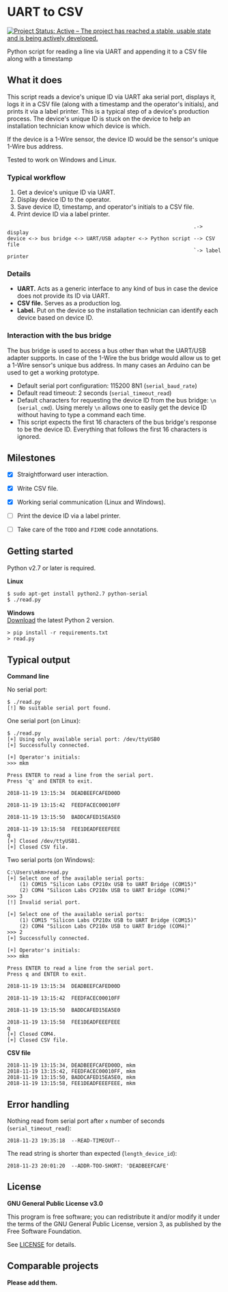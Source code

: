 # UART to CSV

[![Project Status: Active – The project has reached a stable, usable state and is being actively developed.](https://www.repostatus.org/badges/latest/active.svg)](https://www.repostatus.org/#active "Project Status: Active – The project has reached a stable, usable state and is being actively developed.")

Python script for reading a line via UART and appending it to a CSV file along with a timestamp


## What it does

This script reads a device's unique ID via UART aka serial port, displays it, logs it in a CSV file (along with a timestamp and the operator's initials), and prints it via a label printer. This is a typical step of a device's production process. The device's unique ID is stuck on the device to help an installation technician know which device is which.

If the device is a 1-Wire sensor, the device ID would be the sensor's unique 1-Wire bus address.

Tested to work on Windows and Linux.

### Typical workflow
1. Get a device's unique ID via UART.
2. Display device ID to the operator.
3. Save device ID, timestamp, and operator's initials to a CSV file.
4. Print device ID via a label printer.

```text
                                                             .-> display
device <-> bus bridge <-> UART/USB adapter <-> Python script --> CSV file
                                                             `-> label printer
```

### Details
* **UART.** Acts as a generic interface to any kind of bus in case the device does not provide its ID via UART.
* **CSV file.** Serves as a production log.
* **Label.** Put on the device so the installation technician can identify each device based on device ID.

### Interaction with the bus bridge
The bus bridge is used to access a bus other than what the UART/USB adapter supports. In case of the 1-Wire the bus bridge would allow us to get a 1-Wire sensor's unique bus address. In many cases an Arduino can be used to get a working prototype.
* Default serial port configuration: 115200 8N1 (`serial_baud_rate`)
* Default read timeout: 2 seconds (`serial_timeout_read`)
* Default characters for requesting the device ID from the bus bridge: `\n` (`serial_cmd`). Using merely `\n` allows one to easily get the device ID without having to type a command each time.
* This script expects the first 16 characters of the bus bridge's response to be the device ID. Everything that follows the first 16 characters is ignored.


## Milestones

* [X] Straightforward user interaction.
* [X] Write CSV file.
* [X] Working serial communication (Linux and Windows).
* [ ] Print the device ID via a label printer.
* [ ] Take care of the `TODO` and `FIXME` code annotations.


## Getting started

Python v2.7 or later is required.

**Linux**
```bash
$ sudo apt-get install python2.7 python-serial
$ ./read.py
```

**Windows**  
[Download](https://www.python.org/downloads/windows/) the latest Python 2 version.
```text
> pip install -r requirements.txt
> read.py
```


## Typical output

**Command line**

No serial port:
```text
$ ./read.py
[!] No suitable serial port found.
```

One serial port (on Linux):
```text
$ ./read.py
[+] Using only available serial port: /dev/ttyUSB0
[+] Successfully connected.

[+] Operator's initials:
>>> mkm

Press ENTER to read a line from the serial port.
Press 'q' and ENTER to exit.

2018-11-19 13:15:34  DEADBEEFCAFED00D

2018-11-19 13:15:42  FEEDFACEC00010FF

2018-11-19 13:15:50  BADDCAFED15EA5E0

2018-11-19 13:15:58  FEE1DEADFEEEFEEE
q
[+] Closed /dev/ttyUSB1.
[+] Closed CSV file.
```

Two serial ports (on Windows):
```text
C:\Users\mkm>read.py
[+] Select one of the available serial ports:
    (1) COM15 "Silicon Labs CP210x USB to UART Bridge (COM15)"
    (2) COM4 "Silicon Labs CP210x USB to UART Bridge (COM4)"
>>> 3
[!] Invalid serial port.

[+] Select one of the available serial ports:
    (1) COM15 "Silicon Labs CP210x USB to UART Bridge (COM15)"
    (2) COM4 "Silicon Labs CP210x USB to UART Bridge (COM4)"
>>> 2
[+] Successfully connected.

[+] Operator's initials:
>>> mkm

Press ENTER to read a line from the serial port.
Press q and ENTER to exit.

2018-11-19 13:15:34  DEADBEEFCAFED00D

2018-11-19 13:15:42  FEEDFACEC00010FF

2018-11-19 13:15:50  BADDCAFED15EA5E0

2018-11-19 13:15:58  FEE1DEADFEEEFEEE
q
[+] Closed COM4.
[+] Closed CSV file.
```


**CSV file**

```text
2018-11-19 13:15:34, DEADBEEFCAFED00D, mkm
2018-11-19 13:15:42, FEEDFACEC00010FF, mkm
2018-11-19 13:15:50, BADDCAFED15EA5E0, mkm
2018-11-19 13:15:58, FEE1DEADFEEEFEEE, mkm
```


## Error handling

Nothing read from serial port after `x` number of seconds (`serial_timeout_read`):
```text
2018-11-23 19:35:18  --READ-TIMEOUT--
```

The read string is shorter than expected (`length_device_id`):
```text
2018-11-23 20:01:20  --ADDR-TOO-SHORT: 'DEADBEEFCAFE'
```


## License

**GNU General Public License v3.0**

This program is free software; you can redistribute it and/or modify it under the terms of the GNU General Public License, version 3, as published by the Free Software Foundation.

See [LICENSE](LICENSE) for details.


## Comparable projects

**Please add them.**

